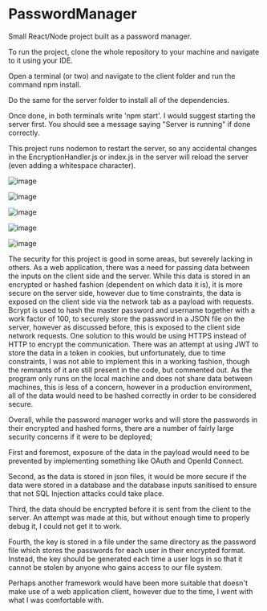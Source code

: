 # PasswordManager
Small React/Node project built as a password manager.

To run the project, clone the whole repository to your machine and navigate to it using your IDE.

Open a terminal (or two) and navigate to the client folder and run the command npm install.

Do the same for the server folder to install all of the dependencies.

Once done, in both terminals write 'npm start'. I would suggest starting the server first. You should see a message saying "Server is running" if done correctly.

This project runs nodemon to restart the server, so any accidental changes in the EncryptionHandler.js or index.js in the server will reload the server (even adding a whitespace character).

![image](https://github.com/Sintry1/PasswordManager/assets/75076281/b4f47325-1c88-45b6-bda7-3148b33ce930)

![image](https://github.com/Sintry1/PasswordManager/assets/75076281/f19f541a-ad17-49ac-bc08-89da14f1ba06)

![image](https://github.com/Sintry1/PasswordManager/assets/75076281/7c9c69fc-b959-41cf-83c8-e4e86eaad788)

![image](https://github.com/Sintry1/PasswordManager/assets/75076281/2482f3ff-d91f-4473-aa41-d025049b20aa)

![image](https://github.com/Sintry1/PasswordManager/assets/75076281/89a0e09a-b703-4dbd-9adf-cd26cf111619)

The security for this project is good in some areas, but severely lacking in others. As a web application, there was a need for passing data between the inputs on the client side and the server. While this data is stored in an encrypted or hashed fashion (dependent on which data it is), it is more secure on the server side, however due to time constraints, the data is exposed on the client side via the network tab as a payload with requests. Bcrypt is used to hash the master password and username together with a work factor of 100, to securely store the password in a JSON file on the server, however as discussed before, this is exposed to the client side network requests. One solution to this would be using HTTPS instead of HTTP to encrypt the communication. There was an attempt at using JWT to store the data in a token in cookies, but unfortunately, due to time constraints, I was not able to implement this in a working fashion, though the remnants of it are still present in the code, but commented out. As the program only runs on the local machine and does not share data between machines, this is less of a concern, however in a production environment, all of the data would need to be hashed correctly in order to be considered secure. 

Overall, while the password manager works and will store the passwords in their encrypted and hashed forms, there are a number of fairly large security concerns if it were to be deployed;

First and foremost, exposure of the data in the payload would need to be prevented by implementing something like OAuth and OpenId Connect. 

Second, as the data is stored in json files, it would be more secure if the data were stored in a database and the database inputs sanitised to ensure that not SQL Injection attacks could take place.

Third, the data should be encrypted before it is sent from the client to the server. An attempt was made at this, but without enough time to properly debug it, I could not get it to work.

Fourth, the key is stored in a file under the same directory as the password file which stores the passwords for each user in their encrypted format. Instead, the key should be generated each time a user logs in so that it cannot be stolen by anyone who gains access to our file system.

Perhaps another framework would have been more suitable that doesn't make use of a web application client, however due to the time, I went with what I was comfortable with. 
